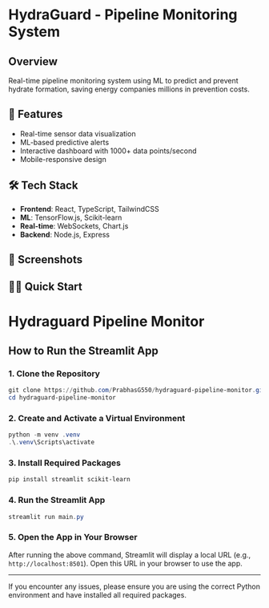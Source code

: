 # HydraGuard - Pipeline Monitoring System

## Overview
Real-time pipeline monitoring system using ML to predict and prevent hydrate formation, saving energy companies millions in prevention costs.

## 🚀 Features
- Real-time sensor data visualization
- ML-based predictive alerts
- Interactive dashboard with 1000+ data points/second
- Mobile-responsive design

## 🛠️ Tech Stack
- **Frontend**: React, TypeScript, TailwindCSS
- **ML**: TensorFlow.js, Scikit-learn
- **Real-time**: WebSockets, Chart.js
- **Backend**: Node.js, Express

## 📸 Screenshots

## 🏃‍♂️ Quick Start
# Hydraguard Pipeline Monitor

## How to Run the Streamlit App

### 1. Clone the Repository
```powershell
git clone https://github.com/PrabhasG550/hydraguard-pipeline-monitor.git
cd hydraguard-pipeline-monitor
```

### 2. Create and Activate a Virtual Environment
```powershell
python -m venv .venv
.\.venv\Scripts\activate
```

### 3. Install Required Packages
```powershell
pip install streamlit scikit-learn
```

### 4. Run the Streamlit App
```powershell
streamlit run main.py
```

### 5. Open the App in Your Browser
After running the above command, Streamlit will display a local URL (e.g., `http://localhost:8501`).
Open this URL in your browser to use the app.

---

If you encounter any issues, please ensure you are using the correct Python environment and have installed all required packages.
